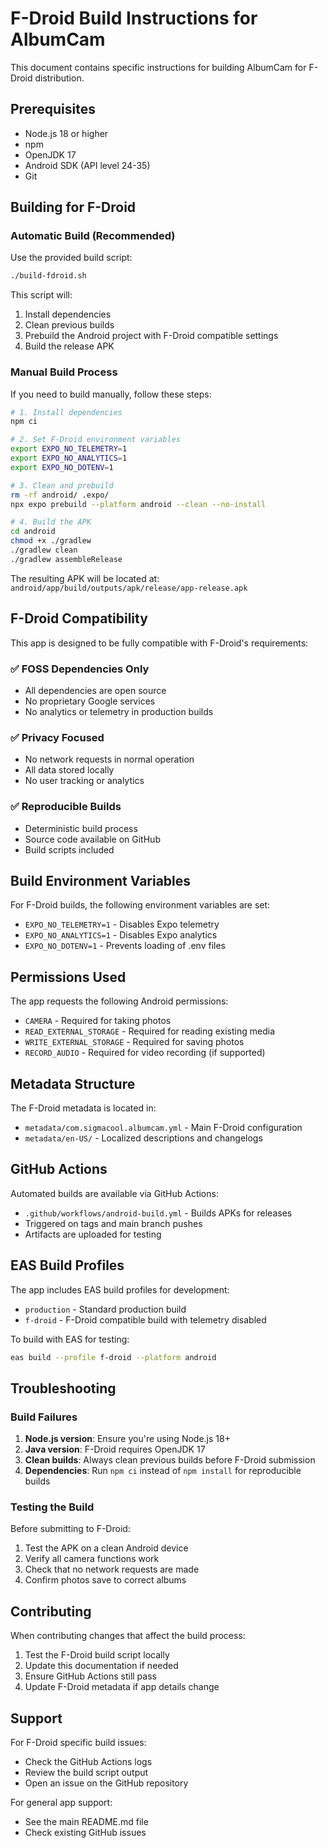 # F-Droid Build Instructions for AlbumCam

This document contains specific instructions for building AlbumCam for F-Droid distribution.

## Prerequisites

- Node.js 18 or higher
- npm
- OpenJDK 17
- Android SDK (API level 24-35)
- Git

## Building for F-Droid

### Automatic Build (Recommended)

Use the provided build script:

```bash
./build-fdroid.sh
```

This script will:
1. Install dependencies
2. Clean previous builds
3. Prebuild the Android project with F-Droid compatible settings
4. Build the release APK

### Manual Build Process

If you need to build manually, follow these steps:

```bash
# 1. Install dependencies
npm ci

# 2. Set F-Droid environment variables
export EXPO_NO_TELEMETRY=1
export EXPO_NO_ANALYTICS=1
export EXPO_NO_DOTENV=1

# 3. Clean and prebuild
rm -rf android/ .expo/
npx expo prebuild --platform android --clean --no-install

# 4. Build the APK
cd android
chmod +x ./gradlew
./gradlew clean
./gradlew assembleRelease
```

The resulting APK will be located at:
`android/app/build/outputs/apk/release/app-release.apk`

## F-Droid Compatibility

This app is designed to be fully compatible with F-Droid's requirements:

### ✅ FOSS Dependencies Only
- All dependencies are open source
- No proprietary Google services
- No analytics or telemetry in production builds

### ✅ Privacy Focused
- No network requests in normal operation
- All data stored locally
- No user tracking or analytics

### ✅ Reproducible Builds
- Deterministic build process
- Source code available on GitHub
- Build scripts included

## Build Environment Variables

For F-Droid builds, the following environment variables are set:

- `EXPO_NO_TELEMETRY=1` - Disables Expo telemetry
- `EXPO_NO_ANALYTICS=1` - Disables Expo analytics
- `EXPO_NO_DOTENV=1` - Prevents loading of .env files

## Permissions Used

The app requests the following Android permissions:

- `CAMERA` - Required for taking photos
- `READ_EXTERNAL_STORAGE` - Required for reading existing media
- `WRITE_EXTERNAL_STORAGE` - Required for saving photos
- `RECORD_AUDIO` - Required for video recording (if supported)

## Metadata Structure

The F-Droid metadata is located in:
- `metadata/com.sigmacool.albumcam.yml` - Main F-Droid configuration
- `metadata/en-US/` - Localized descriptions and changelogs

## GitHub Actions

Automated builds are available via GitHub Actions:
- `.github/workflows/android-build.yml` - Builds APKs for releases
- Triggered on tags and main branch pushes
- Artifacts are uploaded for testing

## EAS Build Profiles

The app includes EAS build profiles for development:
- `production` - Standard production build
- `f-droid` - F-Droid compatible build with telemetry disabled

To build with EAS for testing:
```bash
eas build --profile f-droid --platform android
```

## Troubleshooting

### Build Failures

1. **Node.js version**: Ensure you're using Node.js 18+
2. **Java version**: F-Droid requires OpenJDK 17
3. **Clean builds**: Always clean previous builds before F-Droid submission
4. **Dependencies**: Run `npm ci` instead of `npm install` for reproducible builds

### Testing the Build

Before submitting to F-Droid:

1. Test the APK on a clean Android device
2. Verify all camera functions work
3. Check that no network requests are made
4. Confirm photos save to correct albums

## Contributing

When contributing changes that affect the build process:

1. Test the F-Droid build script locally
2. Update this documentation if needed
3. Ensure GitHub Actions still pass
4. Update F-Droid metadata if app details change

## Support

For F-Droid specific build issues:
- Check the GitHub Actions logs
- Review the build script output
- Open an issue on the GitHub repository

For general app support:
- See the main README.md file
- Check existing GitHub issues